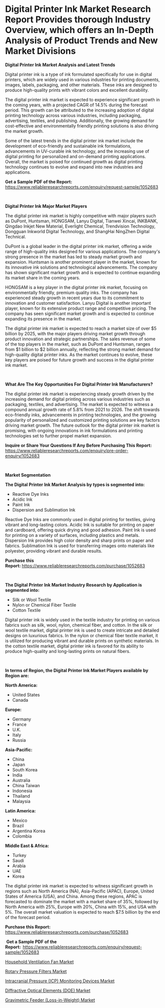 <p><h1>Digital Printer Ink Market Research Report Provides thorough Industry Overview, which offers an In-Depth Analysis of Product Trends and New Market Divisions</h1></p><p><strong>Digital Printer Ink Market Analysis and Latest Trends</strong></p>
<p><p>Digital printer ink is a type of ink formulated specifically for use in digital printers, which are widely used in various industries for printing documents, images, labels, packaging, and other materials. These inks are designed to produce high-quality prints with vibrant colors and excellent durability.</p><p>The digital printer ink market is expected to experience significant growth in the coming years, with a projected CAGR of 14.5% during the forecast period. This growth can be attributed to the increasing adoption of digital printing technology across various industries, including packaging, advertising, textiles, and publishing. Additionally, the growing demand for cost-effective and environmentally friendly printing solutions is also driving the market growth.</p><p>Some of the latest trends in the digital printer ink market include the development of eco-friendly and sustainable ink formulations, advancements in UV-curable ink technology, and the increasing use of digital printing for personalized and on-demand printing applications. Overall, the market is poised for continued growth as digital printing technology continues to evolve and expand into new industries and applications.</p></p>
<p><strong>Get a Sample PDF of the Report:&nbsp;</strong> <a href="https://www.reliableresearchreports.com/enquiry/request-sample/1052683">https://www.reliableresearchreports.com/enquiry/request-sample/1052683</a></p>
<p>&nbsp;</p>
<p><strong>Digital Printer Ink Major Market Players</strong></p>
<p><p>The digital printer ink market is highly competitive with major players such as DuPont, Huntsman, HONGSAM, Lanyu Digital, Tianwei Xincai, INKBANK, Qingdao Inkjet New Material, Everlight Chemical, Trendvision Technology, Dongguan Inkworld Digital Technology, and ShangHai NingZhen Digital Technical. </p><p>DuPont is a global leader in the digital printer ink market, offering a wide range of high-quality inks designed for various applications. The company's strong presence in the market has led to steady market growth and expansion. Huntsman is another prominent player in the market, known for its innovative ink solutions and technological advancements. The company has shown significant market growth and is expected to continue expanding its market share in the coming years.</p><p>HONGSAM is a key player in the digital printer ink market, focusing on environmentally friendly, premium quality inks. The company has experienced steady growth in recent years due to its commitment to innovation and customer satisfaction. Lanyu Digital is another important player, known for its extensive product range and competitive pricing. The company has seen significant market growth and is expected to continue expanding its presence in the market.</p><p>The digital printer ink market is expected to reach a market size of over $5 billion by 2025, with the major players driving market growth through product innovation and strategic partnerships. The sales revenue of some of the top players in the market, such as DuPont and Huntsman, ranges from $1 billion to $2 billion annually, reflecting the strong market demand for high-quality digital printer inks. As the market continues to evolve, these key players are poised for future growth and success in the digital printer ink market.</p></p>
<p>&nbsp;</p>
<p><strong>What Are The Key Opportunities For Digital Printer Ink Manufacturers?</strong></p>
<p><p>The digital printer ink market is experiencing steady growth driven by the increasing demand for digital printing across various industries such as packaging, textiles, and advertising. The market is expected to witness a compound annual growth rate of 5.8% from 2021 to 2026. The shift towards eco-friendly inks, advancements in printing technologies, and the growing popularity of personalized and customized printing solutions are key factors driving market growth. The future outlook for the digital printer ink market is promising, with ongoing innovations in ink formulations and printing technologies set to further propel market expansion.</p></p>
<p><strong>Inquire or Share Your Questions If Any Before Purchasing This Report:</strong> <a href="https://www.reliableresearchreports.com/enquiry/pre-order-enquiry/1052683">https://www.reliableresearchreports.com/enquiry/pre-order-enquiry/1052683</a></p>
<p>&nbsp;</p>
<p><strong>Market Segmentation</strong></p>
<p><strong>The Digital Printer Ink Market Analysis by types is segmented into:</strong></p>
<p><ul><li>Reactive Dye Inks</li><li>Acidic Ink</li><li>Paint Ink</li><li>Dispersion and Sublimation Ink</li></ul></p>
<p><p>Reactive Dye Inks are commonly used in digital printing for textiles, giving vibrant and long-lasting colors. Acidic Ink is suitable for printing on paper and cardboard, offering quick drying and good adhesion. Paint Ink is used for printing on a variety of surfaces, including plastics and metals. Dispersion Ink provides high color density and sharp prints on paper and fabrics. Sublimation Ink is used for transferring images onto materials like polyester, providing vibrant and durable results.</p></p>
<p><strong>Purchase this Report:&nbsp;</strong><a href="https://www.reliableresearchreports.com/purchase/1052683">https://www.reliableresearchreports.com/purchase/1052683</a></p>
<p>&nbsp;</p>
<p><strong>The Digital Printer Ink Market Industry Research by Application is segmented into:</strong></p>
<p><ul><li>Silk or Wool Textile</li><li>Nylon or Chemical Fiber Textile</li><li>Cotton Textile</li></ul></p>
<p><p>Digital printer ink is widely used in the textile industry for printing on various fabrics such as silk, wool, nylon, chemical fiber, and cotton. In the silk or wool textile market, digital printer ink is used to create intricate and detailed designs on luxurious fabrics. In the nylon or chemical fiber textile market, it is utilized for producing vibrant and durable prints on synthetic materials. In the cotton textile market, digital printer ink is favored for its ability to produce high-quality and long-lasting prints on natural fibers.</p></p>
<p>&nbsp;</p>
<p><strong>In terms of Region, the Digital Printer Ink Market Players available by Region are:</strong></p>
<p>
    <p> <strong> North America: </strong>
        <ul>
            <li>United States</li>
            <li>Canada</li>
        </ul>
        </p> 
    <p> <strong> Europe: </strong>
        <ul>
            <li>Germany</li>
            <li>France</li>
            <li>U.K.</li>
            <li>Italy</li>
            <li>Russia</li>
        </ul>
        </p> 
    <p> <strong> Asia-Pacific: </strong>
        <ul>
            <li>China</li>
            <li>Japan</li>
            <li>South Korea</li>
            <li>India</li>
            <li>Australia</li>
            <li>China Taiwan</li>
            <li>Indonesia</li>
            <li>Thailand</li>
            <li>Malaysia</li>
        </ul>
        </p> 
    <p> <strong> Latin America: </strong>
        <ul>
            <li>Mexico</li>
            <li>Brazil</li>
            <li>Argentina Korea</li>
            <li>Colombia</li>
        </ul>
        </p> 
    <p> <strong> Middle East & Africa: </strong>
        <ul>
            <li>Turkey</li>
            <li>Saudi</li>
            <li>Arabia</li>
            <li>UAE</li>
            <li>Korea</li>
        </ul>
    </p>
    </p>
<p><p>The digital printer ink market is expected to witness significant growth in regions such as North America (NA), Asia-Pacific (APAC), Europe, United States of America (USA), and China. Among these regions, APAC is forecasted to dominate the market with a market share of 35%, followed by North America with 25%, Europe with 20%, China with 15%, and USA with 5%. The overall market valuation is expected to reach $7.5 billion by the end of the forecast period.</p></p>
<p><strong>Purchase this Report: </strong><a href="https://www.reliableresearchreports.com/purchase/1052683">https://www.reliableresearchreports.com/purchase/1052683</a></p>
<p>&nbsp;<strong>Get a Sample PDF of the Report:&nbsp;&nbsp;</strong><a href="https://www.reliableresearchreports.com/enquiry/request-sample/1052683">https://www.reliableresearchreports.com/enquiry/request-sample/1052683</a></p>
<p><strong></strong></p>
<p><p><a href="https://medium.com/@larryhill766/analyzing-household-ventilation-fan-market-global-industry-perspective-and-forecast-2024-to-2031-3f5967084e84">Household Ventilation Fan Market</a></p><p><a href="https://medium.com/@larryhill766/rotary-pressure-filters-nbsp-market-focuses-on-market-share-size-and-projected-forecast-till-2031-2dd577542eec">Rotary Pressure Filters Market</a></p><p><a href="https://medium.com/@larryhill766/intracranial-pressure-icp-monitoring-devices-market-competitive-analysis-market-trends-and-8e74c2b7604c">Intracranial Pressure (ICP) Monitoring Devices Market</a></p><p><a href="https://medium.com/@larryhill766/diffractive-optical-elements-doe-market-exploring-market-share-market-trends-and-future-growth-97adcd9ff3f6">Diffractive Optical Elements (DOE) Market</a></p><p><a href="https://medium.com/@larryhill766/gravimetric-feeder-loss-in-weight-market-competitive-analysis-market-trends-and-forecast-to-13167e2f7795">Gravimetric Feeder (Loss-in-Weight) Market</a></p></p>